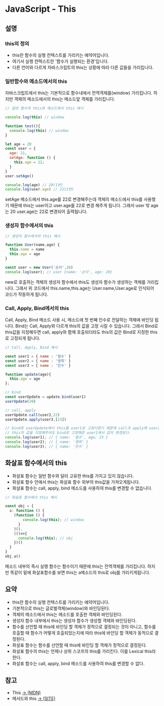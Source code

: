 # JavaScript - This

## 설명

### this의 정의

- this란 함수의 실행 컨텍스트를 가리키는 예약어입니다.
- 여기서 실행 컨텍스트란 '함수가 실행되는 환경'입니다.
- 다른 언어와 다르게 자바스크립트의 this는 상황에 따라 다른 값들을 가리킵니다.

### 일반함수와 메소드에서의 this

자바스크립트에서 this는 기본적으로 함수내에서 전역객체를(window) 가리킵니다.
하지만 객체의 메소드에서의 this는 메소드앞 객체를 가리킵니다.

```javascript
// 일반 함수의 this와 메소드에서 this 예시

console.log(this) // window

function test(){
  console.log(this) // window
}

let age = 20
const user = {
  age: 21,
  setAge: function () {
    this.age = 22;
  }
}
user.setAge()

console.log(age) // 20(1번)
console.log(user.age) // 22(2번)
```

setAge 메소드에서 this.age를 22로 변경해주는데 객체의 메소드에서 this를 사용했기 때문에 this는 user이고 user.age를 22로 변경 해주게 됩니다.
그래서 user 밖 age는 20 user.age는 22로 변경되어 출력됩니다.

### 생성자 함수에서의 this

```javascript
// 생성자 함수에서의 this 예시

function User(name,age) {
  this.name = name
  this.age = age
}

const user = new User('순이',20)
console.log(user); // user {name: '순이', age: 20}
```

new로 호출하는 객체의 생성자 함수에서 this도 생성자 함수가 생성하는 객체를 가리킵니다.
그래서 위 코드에서 this.name,this.age는 User.name,User.age로 인식되어 코드가 작동하게 됩니다.

### Call, Apply, Bind에서의 this

Call, Apply, Bind 메소드 사용 시, 메소드에 첫 번째 인수로 전달하는 객체에 바인딩 됩니다.
Bind는 Call, Apply와 다르게 this의 값을 고정 시킬 수 있습니다. 그래서 Bind로 this값을 지정해두면 call, apply와 함께 호출되더라도 this의 값은 Bind로 지정한 this로 고정되게 됩니다.

```javascript
// Call, Apply, Bind 예시

const user1 = { name : '철수' }
const user2 = { name : '영희' }
const user3 = { name : '민수' }

function update(age){
  this.age = age
};

// bind
const userUpdate = update.bind(user1)
userUpdate(20)

// call, apply
userUpdate.call(user2,22)
userUpdate.apply(user3,[23])

// bind로 userUpdate에서 this를 user1로 고정시켰기 때문에 call과 apply에 user2,user3으로 
// this의 값을 지정해주어도 bind로 고정해준 user1에서 값이 변경된다.
console.log(user1); // { name: '철수', age; 23 }
console.log(user2); // { name: '영희' }
console.log(user3); // { name: '민수' }
```

## 화살표 함수에서의 this

- 화살표 함수는 일반 함수와 달리 고유한 this를 가지고 있지 않습니다.
- 화살표 함수 안에서 this는 화살표 함수 외부의 this값을 가져오게됩니다.
- 화살표 함수는 call, apply, bind 메소드를 사용하여 this를 변경할 수 없습니다.

```javascript
// 화살표 함수에서 this 예시

const obj = {
  a: function () {
    (function () {
        console.log(this); // window
      }
    )(),
    (()=>{
      console.log(this); // obj
    })()
  }
}
obj.a()
```

메소드 내부의 즉시 실행 함수는 함수이기 때문에 this는 전역객체를 가리킵니다.
하지만 똑같이 밑에 화살표함수를 보면 this는 a메소드의 this로 obj를 가리키게됩니다.

## 요약

- this란 함수의 실행 컨텍스트를 가리키는 예약어입니다.
- 기본적으로 this는 글로벌객체(window)와 바인딩된다.
- 객체의 메소드에서 this는 메소드를 호출한 객체와 바인딩된다.
- 생성자 함수 내부에서 this는 생성자 함수가 생성할 객체와 바인딩된다.
- 함수를 선언할 때 this에 바인딩 할 객체가 정적으로 결정되는 것이 아니고, 함수를 호출할 때 함수가 어떻게 호출되었는지에 따라 this에 바인딩 할 객체가 동적으로 결정된다.
- 화살표 함수는 함수를 선언할 때 this에 바인딩 할 객체가 정적으로 결정된다.
- 화살표 함수의 this는 언제나 상위 스코프의 this를 가리킨다. 이를 Lexical this라 한다.
- 화살표 함수는 call, apply, bind 메소드를 사용하여 this를 변경할 수 없다.

## 참고

- This [→ (MDN)](https://developer.mozilla.org/ko/docs/Web/JavaScript/Reference/Operators/this)
- 메서드와 this [→ (SITE)](https://ko.javascript.info/object-methods)